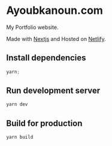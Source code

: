 # Ayoubkanoun.com

My Portfolio website.

Made with [Nextjs](https://nextjs.org/) and Hosted on [Netlify](https://www.vercel.com/).

## Install dependencies

```javascript
yarn;
```

## Run development server

```javascript
yarn dev
```

## Build for production

```javascript
yarn build
```
